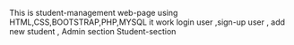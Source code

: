 This is student-management web-page using HTML,CSS,BOOTSTRAP,PHP,MYSQL 
it work login user ,sign-up user , add new student , Admin section Student-section


